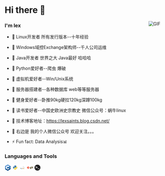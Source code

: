 <!--
**lexsaints/lexsaints** is a ✨ _special_ ✨ repository because its `README.md` (this file) appears on your GitHub profile.
-->
# Hi there 👋

<img align="right" alt="GIF" src="https://github.com/lexsaints/lexsaints/blob/master/snail_linux.jpg" />

### I'm lex
- 🌱 Linux开发者 所有发行版本--十年经验 
- 🌱 Windows域控Exchange架构师--千人公司运维 
- 🌱 Java开发者 世界之大 Java最好 哈哈哈 
- 🌱 Python爱好者--爬虫 爆破 
- 🌱 虚拟机爱好者--Win/Unix系统 
- 🌱 服务器搭建者--各种数据库 web等等服务器 
- 🌱 健身爱好者--卧推90kg硬拉120kg深蹲100kg 
- 🌱 读书爱好者--中国史欧洲史宗教史 微信公众号：蜗牛linux
- 💬 技术博客地址：https://lexsaints.blog.csdn.net/
- 💬 右边是 我的个人微信公众号 欢迎关注。。。

- ⚡ Fun fact: Data Analysis📊

### Languages and Tools
<code><img height="20" src="https://raw.githubusercontent.com/github/explore/80688e429a7d4ef2fca1e82350fe8e3517d3494d/topics/cpp/cpp.png"></code>
<code><img height="20" src="https://raw.githubusercontent.com/github/explore/80688e429a7d4ef2fca1e82350fe8e3517d3494d/topics/python/python.png"></code>
<code><img height="20" src="https://raw.githubusercontent.com/github/explore/80688e429a7d4ef2fca1e82350fe8e3517d3494d/topics/mysql/mysql.png"></code>
<code><img height="20" src="https://raw.githubusercontent.com/github/explore/80688e429a7d4ef2fca1e82350fe8e3517d3494d/topics/git/git.png"></code>
<code><img height="20" src="https://raw.githubusercontent.com/github/explore/80688e429a7d4ef2fca1e82350fe8e3517d3494d/topics/terminal/terminal.png"></code>
